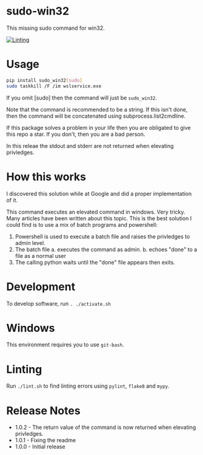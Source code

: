 # sudo-win32

This missing sudo command for win32.

[![Linting](../../actions/workflows/lint.yml/badge.svg)](../../actions/workflows/lint.yml)

# Usage

```bash
pip install sudo_win32[sudo]
sudo taskkill /F /im wslservice.exe
```

If you omit [sudo] then the command will just be `sudo_win32`.

Note that the command is recommended to be a string. If this isn't done, then the command
will be concatenated using subprocess.list2cmdline.

If this package solves a problem in your life then you are obligated to give this repo
a star. If you don't, then you are a bad person.

In this releae the stdout and stderr are not returned when elevating privledges.

# How this works

I discovered this solution while at Google and did a proper implementation of it.

This command executes an elevated command in windows. Very tricky. Many articles have been written
about this topic. This is the best solution I could find is to use a mix of batch programs
and powershell:
1. Powershell is used to execute a batch file and raises the privledges to admin level.
2. The batch file
  a. executes the command as admin.
  b. echoes "done" to a file as a normal user
3. The calling python waits until the "done" file appears then exits.

# Development

To develop software, run `. ./activate.sh`

# Windows

This environment requires you to use `git-bash`.

# Linting

Run `./lint.sh` to find linting errors using `pylint`, `flake8` and `mypy`.

# Release Notes
  * 1.0.2 - The return value of the command is now returned when elevating privledges.
  * 1.0.1 - Fixing the readme
  * 1.0.0 - Initial release